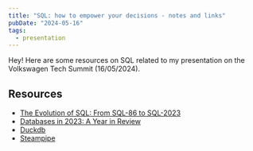 ```yaml
---
title: "SQL: how to empower your decisions - notes and links"
pubDate: "2024-05-16"
tags:
  - presentation
---
```


Hey! Here are some resources on SQL related to my presentation on the Volkswagen Tech Summit (16/05/2024).

## Resources

- [The Evolution of SQL: From SQL-86 to SQL-2023](https://www.coginiti.co/blog/the-evolution-of-sql-from-sql-86-to-sql-2023/)
- [Databases in 2023: A Year in Review](https://omnivore.app/cabeda/https-ottertune-com-blog-2023-databases-retrospective-18cd96a00eb)
- [Duckdb](https://duckdb.org/)
- [Steampipe](https://steampipe.io/)
